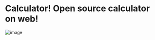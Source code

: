 # Calculator! Open source calculator on web!
![image](https://github.com/Mashutkat/Calculator/assets/133820698/064afde3-f97d-4c70-b207-531b69236a80)
